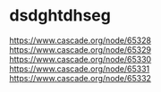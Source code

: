 # dsdghtdhseg
https://www.cascade.org/node/65328 https://www.cascade.org/node/65329 https://www.cascade.org/node/65330 https://www.cascade.org/node/65331 https://www.cascade.org/node/65332
